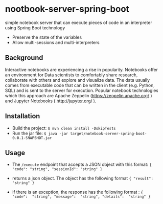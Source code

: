 # nootbook-server-spring-boot
simple notebook server that can execute pieces of code in an interpreter using Spring Boot technology
* Preserve the state of the variables
* Allow multi-sessions and multi-interpreters

## Background
Interactive notebooks are experiencing a rise in popularity. Notebooks offer an environment for Data scientists to comfortably share research, collaborate with others and explore and visualize data. The data usually comes from executable code that can be written in the client (e.g. Python, SQL) and is sent to the server for execution. Popular notebook technologies which this approach are Apache Zeppelin (https://zeppelin.apache.org/  ) and Jupyter Notebooks (  http://jupyter.org/ ).

## Installation
- Build the project:  `$ mvn clean install -DskipTests`
- Run the jar file: `$ java -jar target/notebook-server-spring-boot-0.0.1-SNAPSHOT.jar`
  
## Usage 
 - The `/execute` endpoint that accepts a JSON object with this format:
  `{
    "code": "string",
    "sessionId": "string"
  }`
  
 - returns a json object. The object has the following format 
  `{
    "result":  "string"
  } `

  - if there is an exception, the response has the following format : 
 ` {
    "code":  "string",
    "message":  "string",
    "details":  "string"
  } `

